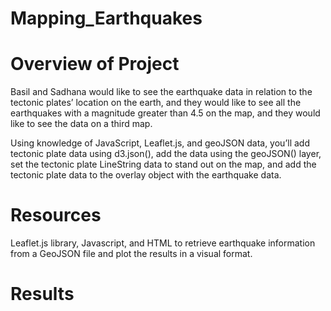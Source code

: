# Mapping_Earthquakes

# Overview of Project

 Basil and Sadhana would like to see the earthquake data in relation to the tectonic plates’ location on the earth, and they would like to see all the earthquakes with a  magnitude greater than 4.5 on the map, and they would like to see the data on a third map.
 
 Using  knowledge of JavaScript, Leaflet.js, and geoJSON data, you’ll add tectonic plate data using d3.json(), add the data using the geoJSON() layer, set the tectonic plate LineString data to stand out on the map, and add the tectonic plate data to the overlay object with the earthquake data.
 
 # Resources
 
 Leaflet.js library, Javascript, and HTML to retrieve earthquake information from a GeoJSON file and plot the results in a visual format.
 
 # Results 
 
 
 
 
 
